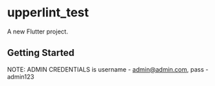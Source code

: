 # upperlint_test

A new Flutter project.

## Getting Started


NOTE: ADMIN CREDENTIALS is username - admin@admin.com, pass - admin123



